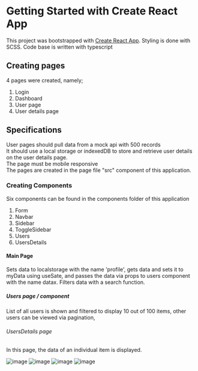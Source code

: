 # Getting Started with Create React App

This project was bootstrapped with [Create React App](https://github.com/oludammydy/create-react-app).
Styling is done with SCSS.
Code base is written with typescript

## Creating pages

4 pages were created, namely;
<ol>
  <li>Login</li> 
  <li>Dashboard</li> 
  <li>User page</li> 
  <li>User details page</li>
 </ol>
 
## Specifications

User pages should pull data from a mock api with 500 records
<br>
It should use a local storage or indexedDB to store and retrieve user details on the user details page.
<br>
The page must be mobile responsive
<br>
The pages are created in the page file "src" component of this application.

### Creating Components

Six components can be found in the components folder of this application

1. Form
2. Navbar
3. Sidebar
4. ToggleSidebar
5. Users
6. UsersDetails

#### Main Page

Sets data to localstorage with the name 'profile', gets data and sets it to myData using useSate, and passes the data via props to users component with the name datax.
Filters data with a search function.

##### Users page / component

List of all users is shown and filtered to display 10 out of 100 items, other users can be viewed via pagination,

###### UsersDetails page

In this page, the data of an individual item is displayed.

![image](https://user-images.githubusercontent.com/96773767/214201567-c2e30d66-fa09-4922-84bc-33418d28eeba.png)
![image](https://user-images.githubusercontent.com/96773767/214201642-5de55f98-e6ac-4f0f-85f8-1f0bee59c9ac.png)
![image](https://user-images.githubusercontent.com/96773767/214201684-d36f6195-32fd-44cf-894a-9216aad1b1ef.png)
![image](https://user-images.githubusercontent.com/96773767/214201739-6fa199c5-c365-4075-9d61-f8d0a668d3fc.png)
